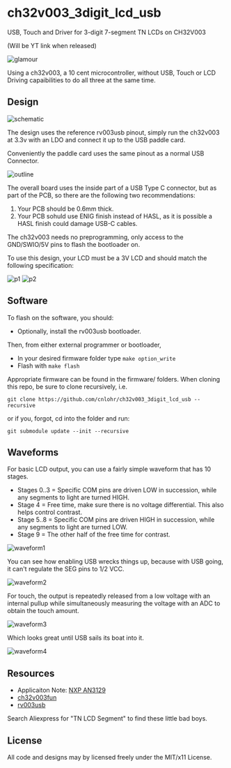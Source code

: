 # ch32v003_3digit_lcd_usb

USB, Touch and Driver for 3-digit 7-segment TN LCDs on CH32V003

(Will be YT link when released)

![glamour](docs/Thumb1080.jpg)

Using a ch32v003, a 10 cent microcontroller, without USB, Touch or LCD Driving capaibilities to do all three at the same time.

## Design

![schematic](docs/schematic.png)

The design uses the reference rv003usb pinout, simply run the ch32v003 at 3.3v with an LDO and connect it up to the USB paddle card.

Conveniently the paddle card uses the same pinout as a normal USB Connector.

![outline](docs/board.png)

The overall board uses the inside part of a USB Type C connector, but as part of the PCB, so there are the following two recommendations:

1. Your PCB should be 0.6mm thick.
2. Your PCB sohuld use ENIG finish instead of HASL, as it is possible a HASL finish could damage USB-C cables.

The ch32v003 needs no preprogramming, only access to the GND/SWIO/5V pins to flash the bootloader on.

To use this design, your LCD must be a 3V LCD and should match the following specification:

![p1](docs/10PIN_TN_Positive_3-Digits_Segment_LCD_Panel_3.0V_Digital_Tube_Display-P1.avif)
![p2](docs/10PIN_TN_Positive_3-Digits_Segment_LCD_Panel_3.0V_Digital_Tube_Display-P2.avif)

## Software

To flash on the software, you should:

 * Optionally, install the rv003usb bootloader.

Then, from either external programmer or bootloader,

 * In your desired firmware folder type `make option_write`
 * Flash with `make flash`

Appropriate firmware can be found in the firmware/ folders.  When cloning this repo, be sure to clone recursively, i.e.

```
git clone https://github.com/cnlohr/ch32v003_3digit_lcd_usb --recursive
```

or if you, forgot, cd into the folder and run:
```
git submodule update --init --recursive
```

## Waveforms

For basic LCD output, you can use a fairly simple waveform that has 10 stages.

 * Stages 0..3 = Specific COM pins are driven LOW in succession, while any segments to light are turned HIGH.
 * Stage 4 = Free time, make sure there is no voltage differential.  This also helps control contrast.
 * Stage 5..8 = Specific COM pins are driven HIGH in succession, while any segments to light are turned LOW.
 * Stage 9 = The other half of the free time for contrast.

![waveform1](docs/waveform1.png)

You can see how enabling USB wrecks things up, because with USB going, it can't regulate the SEG pins to 1/2 VCC.

![waveform2](docs/waveform2.png)

For touch, the output is repeatedly released from a low voltage with an internal pullup while simultaneously measuring the voltage with an ADC to obtain the touch amount.

![waveform3](docs/waveform3.png)

Which looks great until USB sails its boat into it.

![waveform4](docs/waveform4.png)

## Resources

 * Applicaiton Note: [NXP AN3129](https://www.nxp.com/docs/en/application-note/AN3219.pdf)
 * [ch32v003fun](https://github.com/cnlohr/ch32v003fun)
 * [rv003usb](https://github.com/cnlohr/ch32v003fun)

Search Aliexpress for "TN LCD Segment" to find these little bad boys.

## License

All code and designs may by licensed freely under the MIT/x11 License.
